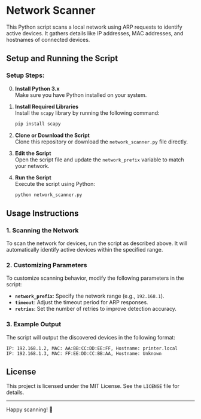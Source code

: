 # Network Scanner

This Python script scans a local network using ARP requests to identify active devices. It gathers details like IP addresses, MAC addresses, and hostnames of connected devices.

## Setup and Running the Script

### Setup Steps:

0. **Install Python 3.x**  
   Make sure you have Python installed on your system.

1. **Install Required Libraries**  
   Install the `scapy` library by running the following command:
   ```bash
   pip install scapy
   ```

2. **Clone or Download the Script**  
   Clone this repository or download the `network_scanner.py` file directly.

3. **Edit the Script**  
   Open the script file and update the `network_prefix` variable to match your network.

4. **Run the Script**  
   Execute the script using Python:
   ```bash
   python network_scanner.py
   ```

## Usage Instructions

### 1. Scanning the Network

To scan the network for devices, run the script as described above. It will automatically identify active devices within the specified range.

### 2. Customizing Parameters

To customize scanning behavior, modify the following parameters in the script:
- **`network_prefix`**: Specify the network range (e.g., `192.168.1`).
- **`timeout`**: Adjust the timeout period for ARP responses.
- **`retries`**: Set the number of retries to improve detection accuracy.

### 3. Example Output

The script will output the discovered devices in the following format:
```plaintext
IP: 192.168.1.2, MAC: AA:BB:CC:DD:EE:FF, Hostname: printer.local
IP: 192.168.1.3, MAC: FF:EE:DD:CC:BB:AA, Hostname: Unknown
```

## License

This project is licensed under the MIT License. See the `LICENSE` file for details.

---

Happy scanning! :rocket:

